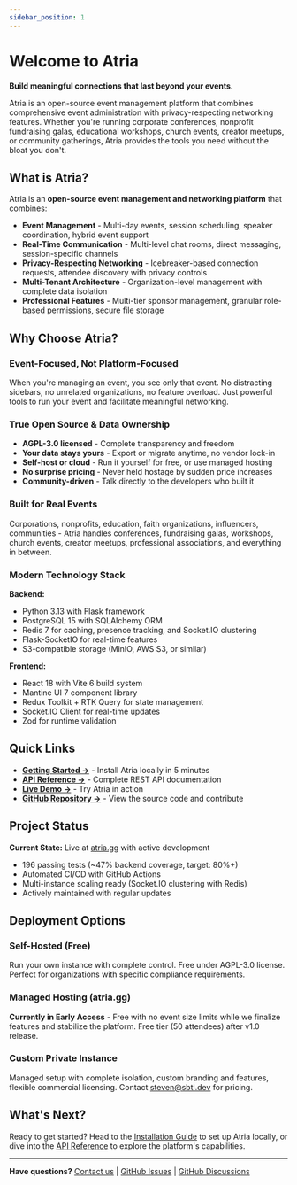 ```yaml
---
sidebar_position: 1
---
```


# Welcome to Atria

**Build meaningful connections that last beyond your events.**

Atria is an open-source event management platform that combines comprehensive event administration with privacy-respecting networking features. Whether you're running corporate conferences, nonprofit fundraising galas, educational workshops, church events, creator meetups, or community gatherings, Atria provides the tools you need without the bloat you don't.

## What is Atria?

Atria is an **open-source event management and networking platform** that combines:

- **Event Management** - Multi-day events, session scheduling, speaker coordination, hybrid event support
- **Real-Time Communication** - Multi-level chat rooms, direct messaging, session-specific channels
- **Privacy-Respecting Networking** - Icebreaker-based connection requests, attendee discovery with privacy controls
- **Multi-Tenant Architecture** - Organization-level management with complete data isolation
- **Professional Features** - Multi-tier sponsor management, granular role-based permissions, secure file storage

## Why Choose Atria?

### Event-Focused, Not Platform-Focused
When you're managing an event, you see only that event. No distracting sidebars, no unrelated organizations, no feature overload. Just powerful tools to run your event and facilitate meaningful networking.

### True Open Source & Data Ownership
- **AGPL-3.0 licensed** - Complete transparency and freedom
- **Your data stays yours** - Export or migrate anytime, no vendor lock-in
- **Self-host or cloud** - Run it yourself for free, or use managed hosting
- **No surprise pricing** - Never held hostage by sudden price increases
- **Community-driven** - Talk directly to the developers who built it

### Built for Real Events
Corporations, nonprofits, education, faith organizations, influencers, communities - Atria handles conferences, fundraising galas, workshops, church events, creator meetups, professional associations, and everything in between.

### Modern Technology Stack

**Backend:**
- Python 3.13 with Flask framework
- PostgreSQL 15 with SQLAlchemy ORM
- Redis 7 for caching, presence tracking, and Socket.IO clustering
- Flask-SocketIO for real-time features
- S3-compatible storage (MinIO, AWS S3, or similar)

**Frontend:**
- React 18 with Vite 6 build system
- Mantine UI 7 component library
- Redux Toolkit + RTK Query for state management
- Socket.IO Client for real-time updates
- Zod for runtime validation

## Quick Links

- **[Getting Started →](./getting-started/installation)** - Install Atria locally in 5 minutes
- **[API Reference →](/docs/api/atria-api)** - Complete REST API documentation
- **[Live Demo →](https://atria.gg/app)** - Try Atria in action
- **[GitHub Repository →](https://github.com/thesubtleties/atria)** - View the source code and contribute

## Project Status

**Current State:** Live at [atria.gg](https://atria.gg) with active development

- 196 passing tests (~47% backend coverage, target: 80%+)
- Automated CI/CD with GitHub Actions
- Multi-instance scaling ready (Socket.IO clustering with Redis)
- Actively maintained with regular updates

## Deployment Options

### Self-Hosted (Free)
Run your own instance with complete control. Free under AGPL-3.0 license. Perfect for organizations with specific compliance requirements.

### Managed Hosting (atria.gg)
**Currently in Early Access** - Free with no event size limits while we finalize features and stabilize the platform. Free tier (50 attendees) after v1.0 release.

### Custom Private Instance
Managed setup with complete isolation, custom branding and features, flexible commercial licensing. Contact [steven@sbtl.dev](mailto:steven@sbtl.dev) for pricing.

## What's Next?

Ready to get started? Head to the [Installation Guide](./getting-started/installation) to set up Atria locally, or dive into the [API Reference](/docs/api/atria-api) to explore the platform's capabilities.

---

**Have questions?** [Contact us](mailto:steven@sbtl.dev) | [GitHub Issues](https://github.com/thesubtleties/atria/issues) | [GitHub Discussions](https://github.com/thesubtleties/atria/discussions)
